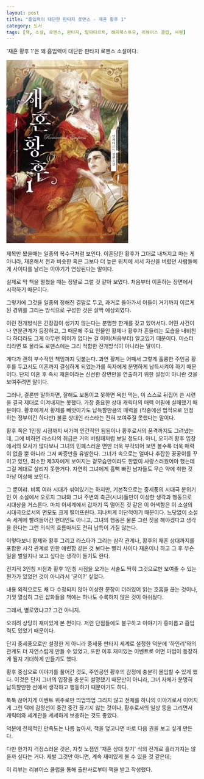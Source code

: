 ```yaml
---
layout: post
title: "흡입력이 대단한 판타지 로맨스 - 재혼 황후 1"
category: 도서
tags: [책, 소설, 로맨스, 판타지, 알파타르트, 해피북스투유, 리뷰어스 클럽, 서평]
---
```


'재혼 황후 1'은
꽤 흡입력이 대단한 판타지 로맨스 소설이다.

![표지](/images/remarried-empress-1-book-h480.jpg)

제목만 봤을때는 일종의 복수극처럼 보인다.
이혼당한 황후가 그대로 내쳐지고 마는 게 아니라,
재혼해서 전과 비슷한 혹은 그보다 더 높은 위치에 서서
자신을 버렸던 사람들에게 사이다를 날리는 이야기가 연상된다는 말이다.

실제로 막 책을 펼쳤을 때는 정말로 그럴 것 같아 보였다.
처음부터 이혼하는 장면에서 시작하기 때문이다.

그렇기에 그것을 일종의 정해진 결말로 두고,
과거로 돌아가서 이들이 거기까지 이르게 된 경위를 그리는 방식으로 구성한 것은 살짝 예상외였다.

이런 전개방식은 긴장감이 생기지 않는다는 분명한 한계를 갖고 있어서다.
어떤 사건이나 연분관계가 등장하고,
그 때문에 주요 인물인 황제나 황후가 흔들리는 모습을 내비친다 하더라도
그게 아무런 의미가 없다는 걸 이미(처음부터) 알고있기 때문이다.
미스터리라면 또 몰라도 로맨스에는 그리 적합한 전개방식이 아니라는 말이다.

게다가 괜히 부수적인 책임까지 덧붙는다.
과연 황제는 어째서 그렇게 훌륭한 주인공 황후를 두고서도 이혼까지 결심하게 되었는가를
독자에게 분명하게 납득시켜야 하기 때문이다.
단지 이혼 후 즉시 재혼이라는 신선한 장면만을 연출하기 위한 설정이 아니란 것을 보여주려면 말이다.

그러나, 결론만 말하자면, 잘해도 보통이고 못하면 욕만 먹는,
이 스스로 뒤집어 쓴 시련을 결국 제대로 이겨내지는 못했다.
가장 중요한 상대 캐릭터의 매력 어필에 실패했기 때문이다.
황후에게서 황제를 빼앗아가도 납득할만큼의 매력을
(작중에선 법적으로 인정하는 정부이긴 하다만) 불륜 상대인 라스타는 전혀 보여주질 못했다는 말이다.

황후 쪽은 1인칭 시점까지 써가며 인간적인 됨됨이나 황후로서의 품격까지도 그려냈는데,
그에 비하면 라스타의 취급은 거의 버림패처럼 보일 정도다.
아니, 오히려 황후 입장에서의 묘사가 많다보니 그녀의 민폐스러운 면만 더욱 부각되어
보면 볼수록 더욱 매력이 없을 뿐 아니라 그저 짜증만을 유발한다.
그녀가 속으로는 얼마나 추잡한 꿍꿍이를 꾸미고 있던,
최소한 제3자에게 보여지는 겉모습만이라도 한없이 사랑스러웠어야 했는데
그걸 제대로 살리지 못한거다.
자연히 그녀에게 흠뻑 빠진 남자들도 무슨 약에 취한 것 마냥 이상해 보인다.

그 뿐이랴.
비록 여러 시대가 섞여있기는 하지만,
기본적으로는 중세풍의 시대극 분위기인 이 소설에서
오로지 그녀와 그녀 주변의 측근(시녀)들만이 이상한 생각과 행동으로 시대상을 거스른다.
마치 이세계에서 갑자기 뚝 떨어진 것 같은 이 어색함은
이 소설의 시대극으로서의 면모도 크게 떨어뜨린다.
지나치게 이단적이기 때문이다.
느닷없이 소설 속 세계에 빨려들어간 현대인도 아니고,
그녀의 행동은 물론 그런 짓을 해야겠다고 생각을 한다는 그런 의식의 흐름마저도 전혀 납득이 가질 않는다.

이렇다보니 황제와 황후 그리고 라스타가 그리는 삼각 관계나,
황후의 재혼 상대까지를 포함한 사각 관계로 인한 애련함 같은 것 보다는
빨리 사이다 재혼이나 하고 그 후 무슨 일을 벌일지나 보고 싶다는 생각이 들기도 한다.

전지적 3인칭 시점과 황후 1인칭 시점을 오가는 서술도
딱히 그것으로만 보여줄 수 있는 뭔가가 있었던 것이 아니라서 '굳이?' 싶었다.

내용 외적으로도 채 다 수정되지 않아 이상한 문장이 더러있어 읽는 호흡을 끊는 것이나,
기껏 열심히 그린 삽화들을 책에는 하나도 수록하지 않은 것이 아쉬웠다.

그래서, 별로였냐고? 그건 아니지.

오히려 상당히 재미있게 본 편이다.
저런 단점들에도 불구하고 이야기가 흥미롭고 흡입력도 있었기 때문이다.

단지 중세풍으로만 설정한 게 아니라 중세풍 판타지 세계로 설정한 덕분에
'하인리'와의 관계도 더 자연스럽게 만들 수 있었고,
또한 이후 재미있는 이벤트로 어떤 마법이 등장하게 될지 기대하게 만들기도 했다.

황후 중심으로 이야기를 풀어간 것도,
주인공인 황후의 감정에 충분히 몰입할 수 있게 했다.
이것은 단지 그녀의 입장을 충분히 설명했기 때문만이 아니라,
그녀 자체가 분명히 납득할만한 선에서 생각하고 행동하기 때문이기도 하다.

툭툭 끊어지게 이벤트 위주로만 띄엄띄엄 그리지 않고
전체를 하나의 이야기로서 이어지게 그린 덕에
감정선이 중간 중간 끊기지 않는 것이나,
황후로서의 일상 등을 그리면서 캐릭터와 세계관을 세세하게 보충하는 것도 좋았다.

덕분에 전체적인 만족도는 나름 높아서,
책을 덮고나면 바로 다음 권을 보고 싶게 만든다.

다만 한가지 걱정스러운 것은,
자칫 노잼인 '재혼 상대 찾기' 식의 전개로 흘러가지는 않을까 싶다는 거다.
제발 그것만 아니면, 계속 재미있게 볼 수 있을 것 같은데;



<div class="im im-info">
이 리뷰는 리뷰어스 클럽을 통해 출판사로부터 책을 받고 작성했다.
</div>
